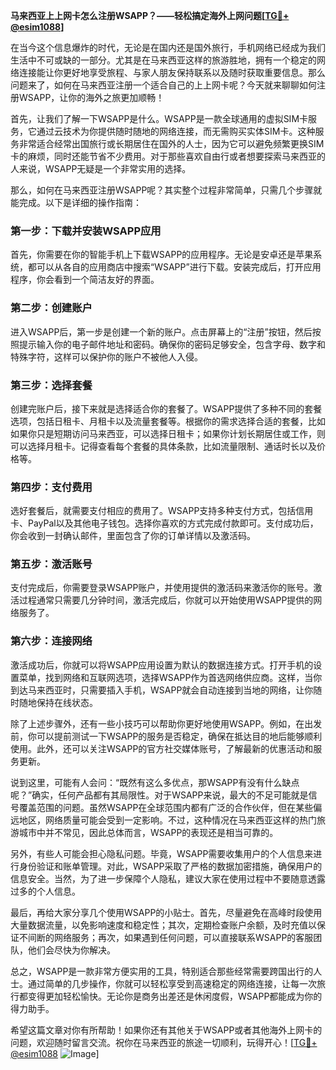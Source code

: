 **马来西亚上上网卡怎么注册WSAPP？——轻松搞定海外上网问题[[TG💪+ @esim1088](https://t.me/s/esim1088)]**

在当今这个信息爆炸的时代，无论是在国内还是国外旅行，手机网络已经成为我们生活中不可或缺的一部分。尤其是在马来西亚这样的旅游胜地，拥有一个稳定的网络连接能让你更好地享受旅程、与家人朋友保持联系以及随时获取重要信息。那么问题来了，如何在马来西亚注册一个适合自己的上上网卡呢？今天就来聊聊如何注册WSAPP，让你的海外之旅更加顺畅！

首先，让我们了解一下WSAPP是什么。WSAPP是一款全球通用的虚拟SIM卡服务，它通过云技术为你提供随时随地的网络连接，而无需购买实体SIM卡。这种服务非常适合经常出国旅行或长期居住在国外的人士，因为它可以避免频繁更换SIM卡的麻烦，同时还能节省不少费用。对于那些喜欢自由行或者想要探索马来西亚的人来说，WSAPP无疑是一个非常实用的选择。

那么，如何在马来西亚注册WSAPP呢？其实整个过程非常简单，只需几个步骤就能完成。以下是详细的操作指南：

### 第一步：下载并安装WSAPP应用

首先，你需要在你的智能手机上下载WSAPP的应用程序。无论是安卓还是苹果系统，都可以从各自的应用商店中搜索“WSAPP”进行下载。安装完成后，打开应用程序，你会看到一个简洁友好的界面。

### 第二步：创建账户

进入WSAPP后，第一步是创建一个新的账户。点击屏幕上的“注册”按钮，然后按照提示输入你的电子邮件地址和密码。确保你的密码足够安全，包含字母、数字和特殊字符，这样可以保护你的账户不被他人入侵。

### 第三步：选择套餐

创建完账户后，接下来就是选择适合你的套餐了。WSAPP提供了多种不同的套餐选项，包括日租卡、月租卡以及流量套餐等。根据你的需求选择合适的套餐，比如如果你只是短期访问马来西亚，可以选择日租卡；如果你计划长期居住或工作，则可以选择月租卡。记得查看每个套餐的具体条款，比如流量限制、通话时长以及价格等。

### 第四步：支付费用

选好套餐后，就需要支付相应的费用了。WSAPP支持多种支付方式，包括信用卡、PayPal以及其他电子钱包。选择你喜欢的方式完成付款即可。支付成功后，你会收到一封确认邮件，里面包含了你的订单详情以及激活码。

### 第五步：激活账号

支付完成后，你需要登录WSAPP账户，并使用提供的激活码来激活你的账号。激活过程通常只需要几分钟时间，激活完成后，你就可以开始使用WSAPP提供的网络服务了。

### 第六步：连接网络

激活成功后，你就可以将WSAPP应用设置为默认的数据连接方式。打开手机的设置菜单，找到网络和互联网选项，选择WSAPP作为首选网络供应商。这样，当你到达马来西亚时，只需要插入手机，WSAPP就会自动连接到当地的网络，让你随时随地保持在线状态。

除了上述步骤外，还有一些小技巧可以帮助你更好地使用WSAPP。例如，在出发前，你可以提前测试一下WSAPP的服务是否稳定，确保在抵达目的地后能够顺利使用。此外，还可以关注WSAPP的官方社交媒体账号，了解最新的优惠活动和服务更新。

说到这里，可能有人会问：“既然有这么多优点，那WSAPP有没有什么缺点呢？”确实，任何产品都有其局限性。对于WSAPP来说，最大的不足可能就是信号覆盖范围的问题。虽然WSAPP在全球范围内都有广泛的合作伙伴，但在某些偏远地区，网络质量可能会受到一定影响。不过，这种情况在马来西亚这样的热门旅游城市中并不常见，因此总体而言，WSAPP的表现还是相当可靠的。

另外，有些人可能会担心隐私问题。毕竟，WSAPP需要收集用户的个人信息来进行身份验证和账单管理。对此，WSAPP采取了严格的数据加密措施，确保用户的信息安全。当然，为了进一步保障个人隐私，建议大家在使用过程中不要随意透露过多的个人信息。

最后，再给大家分享几个使用WSAPP的小贴士。首先，尽量避免在高峰时段使用大量数据流量，以免影响速度和稳定性；其次，定期检查账户余额，及时充值以保证不间断的网络服务；再次，如果遇到任何问题，可以直接联系WSAPP的客服团队，他们会尽快为你解决。

总之，WSAPP是一款非常方便实用的工具，特别适合那些经常需要跨国出行的人士。通过简单的几步操作，你就可以轻松享受到高速稳定的网络连接，让每一次旅行都变得更加轻松愉快。无论你是商务出差还是休闲度假，WSAPP都能成为你的得力助手。

希望这篇文章对你有所帮助！如果你还有其他关于WSAPP或者其他海外上网卡的问题，欢迎随时留言交流。祝你在马来西亚的旅途一切顺利，玩得开心！[[TG💪+ @esim1088](https://t.me/s/esim1088) ![Image](https://i.postimg.cc/4NQfJmqS/Snipaste-2025-05-13-00-14-12.png)]